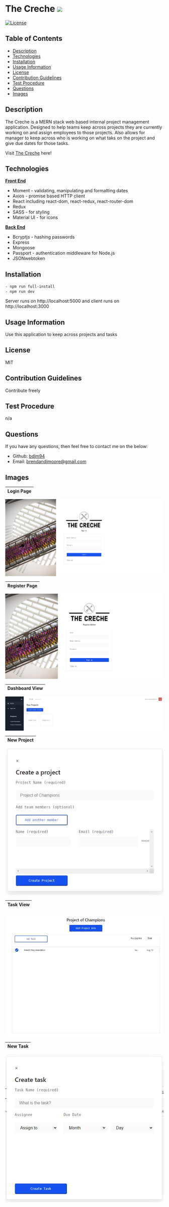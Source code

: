# The Creche <img src="https://img.icons8.com/nolan/40/reminders.png"/>

  [![License](https://img.shields.io/badge/License-MIT-red)](https://opensource.org/licenses/MIT)

  ## Table of Contents
  - [Description](#description)
  - [Technologies](#technologies)
  - [Installation](#installation)
  - [Usage Information](#usage-information)
  - [License](#license)
  - [Contribution Guidelines](#contribution-guidelines)
  - [Test Procedure](#test-procedure)
  - [Questions](#questions)
  - [Images](#images)

  ## Description
  The Creche is a MERN stack web based internal project management application. Designed to help teams keep across projects they are currently working on and assign employees to those projects. Also allows for manager to keep across who is working on what taks on the project and give due dates for those tasks.

  Visit [The Creche](https://the-creche.herokuapp.com/) here!

  ## Technologies

  <b><u>Front End</u></b>
  - Moment - validating, manipulating and formatting dates
  - Axios - promise based HTTP client
  - React including react-dom, react-redux, react-router-dom
  - Redux
  - SASS - for styling
  - Material UI - for icons

  <b><u>Back End</u></b>
  - Bcryptjs - hashing passwords
  - Express
  - Mongoose
  - Passport - authentication middleware for Node.js
  - JSONwebtoken

  ## Installation
  ```
  - npm run full-install 
  - npm run dev
  ```
  Server runs on http://localhost:5000 and client runs on http://localhost:3000

  ## Usage Information
  Use this application to keep across projects and tasks

  ## License
  MIT

  ## Contribution Guidelines
  Contribute freely

  ## Test Procedure
  n/a

  ## Questions
  If you have any questions, then feel free to contact me on the below:
  - Github: [bdjm94](https://github.com/bdjm94)
  - Email: [brendandjmoore@gmail.com](brendandjmoore@gmail.com)

  ## Images
| Login Page |
|------------|
  ![Login Page](client/src/img/login.JPG)

| Register Page |
|------------|
  ![Register](client/src/img/register.JPG)

| Dashboard View |
|------------|
  ![Dashboard](client/src/img/dashboard.JPG)

| New Project |
|------------|
  ![New Project](client/src/img/new-project.JPG)

| Task View |
|------------|
  ![Task View](client/src/img/task-view.JPG)

| New Task |
|------------|
  ![New Task](client/src/img/new-task.JPG)